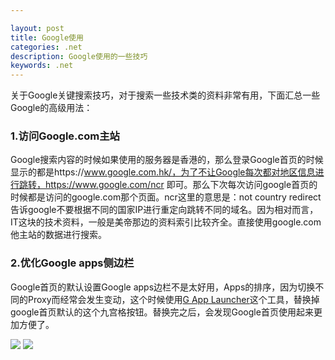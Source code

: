 ```yaml
---

layout: post
title: Google使用
categories: .net
description: Google使用的一些技巧
keywords: .net
---
```



关于Google关键搜索技巧，对于搜索一些技术类的资料非常有用，下面汇总一些Google的高级用法：
### 1.访问Google.com主站

Google搜索内容的时候如果使用的服务器是香港的，那么登录Google首页的时候显示的都是https://www.google.com.hk/，为了不让Google每次都对地区信息进行跳转，https://www.google.com/ncr  即可。那么下次每次访问google首页的时候都是访问的google.com那个页面。ncr这里的意思是：not country redirect  告诉google不要根据不同的国家IP进行重定向跳转不同的域名。因为相对而言，IT这块的技术资料，一般是美帝那边的资料索引比较齐全。直接使用google.com他主站的数据进行搜索。
### 2.优化Google apps侧边栏

Google首页的默认设置Google apps边栏不是太好用，Apps的排序，因为切换不同的Proxy而经常会发生变动，这个时候使用[G App Launcher](https://chrome.google.com/webstore/detail/g-app-launcher-customizer/ponjkmladgjfjgllmhnkhgbgocdigcjm)这个工具，替换掉google首页默认的这个九宫格按钮。替换完之后，会发现Google首页使用起来更加方便了。

<img src="https://cs-cn.top/images/posts/google_g939.png"/>

<img src="https://cs-cn.top/images/posts/google_apps0316.png"/>





